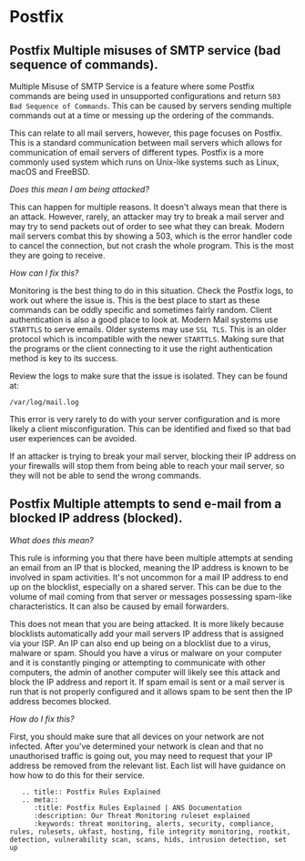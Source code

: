 # Postfix

## Postfix Multiple misuses of SMTP service (bad sequence of commands).

Multiple Misuse of SMTP Service is a feature where some Postfix commands are being used in unsupported configurations and return ```503 Bad Sequence of Commands```. This can be caused by servers sending multiple commands out at a time or messing up the ordering of the commands.

This can relate to all mail servers, however, this page focuses on Postfix. This is a standard communication between mail servers which allows for communication of email servers of different types. Postfix is a more commonly used system which runs on Unix-like systems such as Linux, macOS and FreeBSD.

*Does this mean I am being attacked?*


This can happen for multiple reasons. It doesn't always mean that there is an attack. However, rarely, an attacker may try to break a mail server and may try to send packets out of order to see what they can break. Modern mail servers combat this by showing a 503, which is the error handler code to cancel the connection, but not crash the whole program. This is the most they are going to receive.

*How can I fix this?*


Monitoring is the best thing to do in this situation. Check the Postfix logs, to work out where the issue is. This is the best place to start as these commands can be oddly specific and sometimes fairly random.
Client authentication is also a good place to look at. Modern Mail systems use ```STARTTLS``` to serve emails. Older systems may use ```SSL TLS```. This is an older protocol which is incompatible with the newer ```STARTTLS```.  Making sure that the programs or the client connecting to it use the right authentication method is key to its success.



Review the logs to make sure that the issue is isolated. They can be found at:

`/var/log/mail.log`


This error is very rarely to do with your server configuration and is more likely a client misconfiguration. This can be identified and fixed so that bad user experiences can be avoided.

If an attacker is trying to break your mail server, blocking their IP address on your firewalls will stop them from being able to reach your mail server, so they will not be able to send the wrong commands.


## Postfix Multiple attempts to send e-mail from a blocked IP address (blocked).


*What does this mean?*


This rule is informing you that there have been multiple attempts at sending an email from an IP that is blocked, meaning the IP address is known to be involved in spam activities. It's not uncommon for a mail IP address to end up on the blocklist, especially on a shared server. This can be due to the volume of mail coming from that server or messages possessing spam-like characteristics. It can also be caused by email forwarders.

This does not mean that you are being attacked. It is more likely because blocklists automatically add your mail servers IP address that is assigned via your ISP. An IP can also end up being on a blocklist due to a virus, malware or spam. Should you have a virus or malware on your computer and it is constantly pinging or attempting to communicate with other computers, the admin of another computer will likely see this attack and block the IP address and report it. If spam email is sent or a mail server is run that is not properly configured and it allows spam to be sent then the IP address becomes blocked.

*How do I fix this?*

First, you should make sure that all devices on your network are not infected. After you've determined your network is clean and that no unauthorised traffic is going out, you may need to request that your IP address be removed from the relevant list. Each list will have guidance on how how to do this for their service.

```eval_rst
   .. title:: Postfix Rules Explained
   .. meta::
      :title: Postfix Rules Explained | ANS Documentation
      :description: Our Threat Monitoring ruleset explained
      :keywords: threat monitoring, alerts, security, compliance, rules, rulesets, ukfast, hosting, file integrity monitoring, rootkit, detection, vulnerability scan, scans, hids, intrusion detection, set up
```
